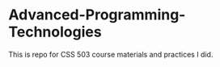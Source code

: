 # Advanced-Programming-Technologies
This is repo for CSS 503 course materials and practices I did. 
